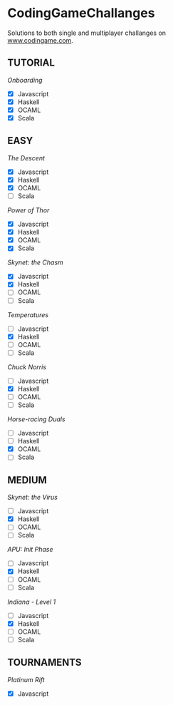 # CodingGameChallanges
Solutions to both single and multiplayer challanges on www.codingame.com.

## TUTORIAL
*Onboarding*

- [x] Javascript
- [x] Haskell
- [x] OCAML
- [x] Scala

## EASY
*The Descent*

- [x] Javascript
- [x] Haskell
- [x] OCAML
- [ ] Scala

*Power of Thor*

- [x] Javascript
- [x] Haskell
- [x] OCAML
- [x] Scala

*Skynet: the Chasm*

- [x] Javascript
- [x] Haskell
- [ ] OCAML
- [ ] Scala

*Temperatures*

- [ ] Javascript
- [x] Haskell
- [ ] OCAML
- [ ] Scala

*Chuck Norris*

- [ ] Javascript
- [x] Haskell
- [ ] OCAML
- [ ] Scala

*Horse-racing Duals*

- [ ] Javascript
- [ ] Haskell
- [x] OCAML
- [ ] Scala

## MEDIUM
*Skynet: the Virus*

- [ ] Javascript
- [x] Haskell
- [ ] OCAML
- [ ] Scala

*APU: Init Phase*

- [ ] Javascript
- [x] Haskell
- [ ] OCAML
- [ ] Scala

*Indiana - Level 1*

- [ ] Javascript
- [x] Haskell
- [ ] OCAML
- [ ] Scala

## TOURNAMENTS
*Platinum Rift*

- [x] Javascript
